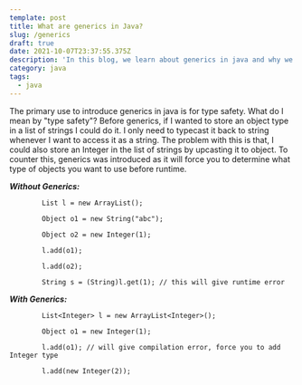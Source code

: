 ```yaml
---
template: post
title: What are generics in Java?
slug: /generics
draft: true
date: 2021-10-07T23:37:55.375Z
description: 'In this blog, we learn about generics in java and why we need to use them.'
category: java
tags:
  - java
---
```

The primary use to introduce generics in java is for type safety. What do I mean by "type safety"? Before generics, if I wanted to store an object type in a list of strings I could do it. I only need to typecast it back to string whenever I want to access it as a string. The problem with this is that,  I could also store an Integer in the list of strings by upcasting it to object. To counter this, generics was introduced as it will force you to determine what type of objects you want to use before runtime.

_**Without Generics:**_

```
        List l = new ArrayList();
```

```
        Object o1 = new String("abc");
```

```
        Object o2 = new Integer(1);
```

```
        l.add(o1);
```

```
        l.add(o2);
```

```
        String s = (String)l.get(1); // this will give runtime error
```

_**With Generics:**_

```
        List<Integer> l = new ArrayList<Integer>();
```

```
        Object o1 = new Integer(1);
```

```
        l.add(o1); // will give compilation error, force you to add Integer type
```

```
        l.add(new Integer(2));
```
